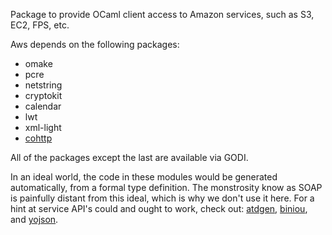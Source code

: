 Package to provide OCaml client access to Amazon services, such as S3,
EC2, FPS, etc.

Aws depends on the following packages:

-  omake
-  pcre
-  netstring
-  cryptokit
-  calendar
-  lwt
-  xml-light
-  [cohttp](http://github.com/avsm/ocaml-cohttp)

All of the packages except the last are available via GODI.  

In an ideal world, the code in these modules would be generated
automatically, from a formal type definition.  The monstrosity know as
SOAP is painfully distant from this ideal, which is why we don't use
it here.  For a hint at service API's could and ought to work, check
out: [atdgen](http://oss.wink.com/atdgen/),
[biniou](http://martin.jambon.free.fr/biniou.html), and [yojson](
http://martin.jambon.free.fr/yojson.html).